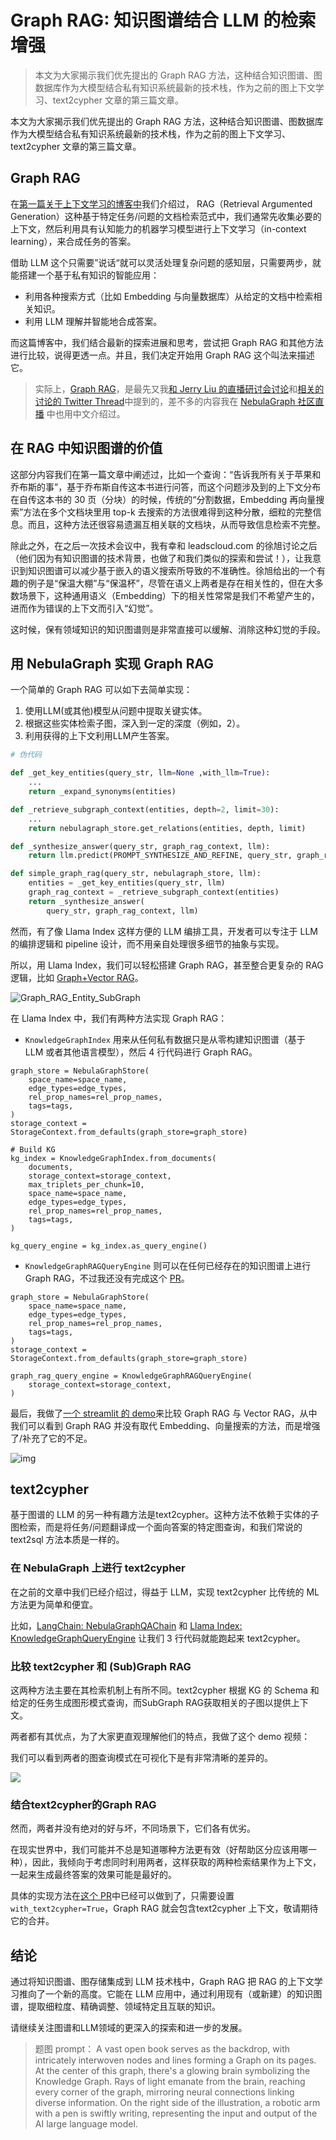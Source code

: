 # Graph RAG: 知识图谱结合 LLM 的检索增强




> 本文为大家揭示我们优先提出的 Graph RAG 方法，这种结合知识图谱、图数据库作为大模型结合私有知识系统最新的技术栈，作为之前的图上下文学习、text2cypher 文章的第三篇文章。

<!--more-->

本文为大家揭示我们优先提出的 Graph RAG 方法，这种结合知识图谱、图数据库作为大模型结合私有知识系统最新的技术栈，作为之前的图上下文学习、text2cypher 文章的第三篇文章。

## Graph RAG

在[第一篇关于上下文学习的博客中](https://siwei.io/en/graph-enabled-llama-index/)我们介绍过， RAG（Retrieval Argumented Generation）这种基于特定任务/问题的文档检索范式中，我们通常先收集必要的上下文，然后利用具有认知能力的机器学习模型进行上下文学习（in-context learning），来合成任务的答案。

借助 LLM 这个只需要”说话“就可以灵活处理复杂问题的感知层，只需要两步，就能搭建一个基于私有知识的智能应用：

- 利用各种搜索方式（比如 Embedding 与向量数据库）从给定的文档中检索相关知识。
- 利用 LLM 理解并智能地合成答案。

而这篇博客中，我们结合最新的探索进展和思考，尝试把 Graph RAG 和其他方法进行比较，说得更透一点。并且，我们决定开始用 Graph RAG 这个叫法来描述它。

> 实际上，[Graph RAG](https://siwei.io/talks/graph-rag-with-jerry/)，是最先又我[和 Jerry Liu 的直播研讨会讨论](https://www.youtube.com/watch?v=bPoNCkjDmco)和[相关的讨论的 Twitter Thread](https://twitter.com/wey_gu/status/1673362774930628608)中提到的，差不多的内容我在 [NebulaGraph 社区直播](https://www.bilibili.com/video/BV1Pp4y157nt) 中也用中文介绍过。



## 在 RAG 中知识图谱的价值

这部分内容我们在第一篇文章中阐述过，比如一个查询：“告诉我所有关于苹果和乔布斯的事”，基于乔布斯自传这本书进行问答，而这个问题涉及到的上下文分布在自传这本书的 30 页（分块）的时候，传统的“分割数据，Embedding 再向量搜索”方法在多个文档块里用 top-k 去搜索的方法很难得到这种分散，细粒的完整信息。而且，这种方法还很容易遗漏互相关联的文档块，从而导致信息检索不完整。

除此之外，在之后一次技术会议中，我有幸和 leadscloud.com 的徐旭讨论之后（他们因为有知识图谱的技术背景，也做了和我们类似的探索和尝试！），让我意识到知识图谱可以减少基于嵌入的语义搜索所导致的不准确性。徐旭给出的一个有趣的例子是“保温大棚”与“保温杯”，尽管在语义上两者是存在相关性的，但在大多数场景下，这种通用语义（Embedding）下的相关性常常是我们不希望产生的，进而作为错误的上下文而引入“幻觉”。

这时候，保有领域知识的知识图谱则是非常直接可以缓解、消除这种幻觉的手段。

## 用 NebulaGraph 实现 Graph RAG

一个简单的 Graph RAG 可以如下去简单实现：

1. 使用LLM(或其他)模型从问题中提取关键实体。
2. 根据这些实体检索子图，深入到一定的深度（例如，2）。
3. 利用获得的上下文利用LLM产生答案。

```python
# 伪代码

def _get_key_entities(query_str, llm=None ,with_llm=True):
    ...
    return _expand_synonyms(entities)

def _retrieve_subgraph_context(entities, depth=2, limit=30):
    ...
    return nebulagraph_store.get_relations(entities, depth, limit)

def _synthesize_answer(query_str, graph_rag_context, llm):
    return llm.predict(PROMPT_SYNTHESIZE_AND_REFINE, query_str, graph_rag_context)

def simple_graph_rag(query_str, nebulagraph_store, llm):
    entities = _get_key_entities(query_str, llm)
    graph_rag_context = _retrieve_subgraph_context(entities)
    return _synthesize_answer(
        query_str, graph_rag_context, llm)
```

然而，有了像 Llama Index 这样方便的 LLM 编排工具，开发者可以专注于 LLM 的编排逻辑和 pipeline 设计，而不用亲自处理很多细节的抽象与实现。

所以，用 Llama Index，我们可以轻松搭建 Graph RAG，甚至整合更复杂的 RAG 逻辑，比如 [Graph+Vector RAG](https://gpt-index.readthedocs.io/en/latest/examples/index_structs/knowledge_graph/KnowledgeGraphIndex_vs_VectorStoreIndex_vs_CustomIndex_combined.html)。

![Graph_RAG_Entity_SubGraph](https://github.com/siwei-io/talks/assets/1651790/f783b592-7a8f-4eab-bd61-cf0837e83870)

在 Llama Index 中，我们有两种方法实现 Graph RAG：

- `KnowledgeGraphIndex` 用来从任何私有数据只是从零构建知识图谱（基于 LLM 或者其他语言模型），然后 4 行代码进行 Graph RAG。

```
graph_store = NebulaGraphStore(
    space_name=space_name,
    edge_types=edge_types,
    rel_prop_names=rel_prop_names,
    tags=tags,
)
storage_context = StorageContext.from_defaults(graph_store=graph_store)

# Build KG
kg_index = KnowledgeGraphIndex.from_documents(
    documents,
    storage_context=storage_context,
    max_triplets_per_chunk=10,
    space_name=space_name,
    edge_types=edge_types,
    rel_prop_names=rel_prop_names,
    tags=tags,
)

kg_query_engine = kg_index.as_query_engine()
```

- `KnowledgeGraphRAGQueryEngine` 则可以在任何已经存在的知识图谱上进行 Graph RAG，不过我还没有完成这个 [PR](https://github.com/jerryjliu/llama_index/pull/7204)。

```
graph_store = NebulaGraphStore(
    space_name=space_name,
    edge_types=edge_types,
    rel_prop_names=rel_prop_names,
    tags=tags,
)
storage_context = StorageContext.from_defaults(graph_store=graph_store)

graph_rag_query_engine = KnowledgeGraphRAGQueryEngine(
    storage_context=storage_context,
)
```



最后，我做了[一个 streamlit 的 demo](https://www.siwei.io/demos/graph-rag/)来比较 Graph RAG 与 Vector RAG，从中我们可以看到 Graph RAG 并没有取代 Embedding、向量搜索的方法，而是增强了/补充了它的不足。

![img](https://github.com/siwei-io/talks/assets/1651790/102d00bc-6146-4856-a81f-f953c7254b29)

## text2cypher

基于图谱的 LLM 的另一种有趣方法是text2cypher。这种方法不依赖于实体的子图检索，而是将任务/问题翻译成一个面向答案的特定图查询，和我们常说的 text2sql 方法本质是一样的。

### 在 NebulaGraph 上进行 text2cypher

在之前的文章中我们已经介绍过，得益于 LLM，实现 text2cypher 比传统的 ML 方法更为简单和便宜。

比如，[LangChain: NebulaGraphQAChain](https://python.langchain.com/docs/use_cases/more/graph/graph_nebula_qa) 和 [Llama Index: KnowledgeGraphQueryEngine](https://gpt-index.readthedocs.io/en/latest/examples/query_engine/knowledge_graph_query_engine.html) 让我们 3 行代码就能跑起来 text2cypher。

### 比较 text2cypher 和 (Sub)Graph RAG

这两种方法主要在其检索机制上有所不同。text2cypher 根据 KG 的 Schema 和给定的任务生成图形模式查询，而SubGraph RAG获取相关的子图以提供上下文。

两者都有其优点，为了大家更直观理解他们的特点，我做了这个 demo 视频：

我们可以看到两者的图查询模式在可视化下是有非常清晰的差异的。

![](https://github.com/siwei-io/talks/assets/1651790/102d00bc-6146-4856-a81f-f953c7254b29)

### 结合text2cypher的Graph RAG

然而，两者并没有绝对的好与坏，不同场景下，它们各有优劣。

在现实世界中，我们可能并不总是知道哪种方法更有效（好帮助区分应该用哪一种），因此，我倾向于考虑同时利用两者，这样获取的两种检索结果作为上下文，一起来生成最终答案的效果可能是最好的。

具体的实现方法在[这个 PR](https://github.com/jerryjliu/llama_index/pull/7204)中已经可以做到了，只需要设置`with_text2cypher=True`，Graph RAG 就会包含text2cypher 上下文，敬请期待它的合并。



## 结论

通过将知识图谱、图存储集成到 LLM 技术栈中，Graph RAG 把 RAG 的上下文学习推向了一个新的高度。它能在 LLM 应用中，通过利用现有（或新建）的知识图谱，提取细粒度、精确调整、领域特定且互联的知识。

请继续关注图谱和LLM领域的更深入的探索和进一步的发展。



> 题图 prompt： A vast open book serves as the backdrop, with intricately interwoven nodes and lines forming a Graph on its pages. At the center of this graph, there's a glowing brain symbolizing the Knowledge Graph. Rays of light emanate from the brain, reaching every corner of the graph, mirroring neural connections linking diverse information. On the right side of the illustration, a robotic arm with a pen is swiftly writing, representing the input and output of the AI large language model.

